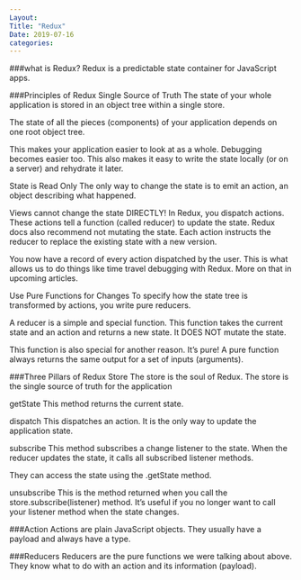 ```yaml
---
Layout:
Title: "Redux"
Date: 2019-07-16
categories:
---
```


###what is Redux?
Redux is a predictable state container for JavaScript apps.

###Principles of Redux
Single Source of Truth
The state of your whole application is stored in an object tree within a single store.

The state of all the pieces (components) of your application depends on one root object tree.

This makes your application easier to look at as a whole. Debugging becomes easier too. This also makes it easy to write the state locally (or on a server) and rehydrate it later.

State is Read Only
The only way to change the state is to emit an action, an object describing what happened.

Views cannot change the state DIRECTLY!
In Redux, you dispatch actions. These actions tell a function (called reducer) to update the state. Redux docs also recommend not mutating the state. Each action instructs the reducer to replace the existing state with a new version.

You now have a record of every action dispatched by the user. This is what allows us to do things like time travel debugging with Redux. More on that in upcoming articles.

Use Pure Functions for Changes
To specify how the state tree is transformed by actions, you write pure reducers.

A reducer is a simple and special function. This function takes the current state and an action and returns a new state. It DOES NOT mutate the state.

This function is also special for another reason. It’s pure! A pure function always returns the same output for a set of inputs (arguments).

###Three Pillars of Redux
Store
The store is the soul of Redux. The store is the single source of truth for the application

getState
This method returns the current state.

dispatch
This dispatches an action. It is the only way to update the application state.

subscribe
This method subscribes a change listener to the state. When the reducer updates the state, it calls all subscribed listener methods.

They can access the state using the .getState method.

unsubscribe
This is the method returned when you call the store.subscribe(listener) method. It’s useful if you no longer want to call your listener method when the state changes.

###Action
Actions are plain JavaScript objects. They usually have a payload and always have a type.

###Reducers
Reducers are the pure functions we were talking about above. They know what to do with an action and its information (payload).
